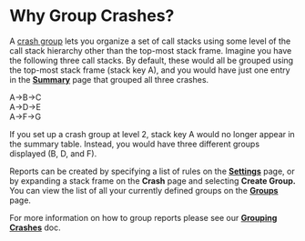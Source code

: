 # Why Group Crashes?

A [crash group](../bugsplat-terminology.md#crash-groups) lets you organize a set of call stacks using some level of the call stack hierarchy other than the top-most stack frame. Imagine you have the following three call stacks. By default, these would all be grouped using the top-most stack frame (stack key A), and you would have just one entry in the [**Summary**](https://app.bugsplat.com/v2/summary) page that grouped all three crashes.

A->B->C\
A->D->E\
A->F->G

If you set up a crash group at level 2, stack key A would no longer appear in the summary table. Instead, you would have three different groups displayed (B, D, and F).

Reports can be created by specifying a list of rules on the [**Settings**](https://app.bugsplat.com/v2/settings/database?database=Fred) page, or by expanding a stack frame on the **Crash** page and selecting **Create Group.** You can view the list of all your currently defined groups on the [**Groups**](https://app.bugsplat.com/v2/groups) page.

For more information on how to group reports please see our [**Grouping Crashes**](../../introduction/development/grouping-crashes.md) doc.

